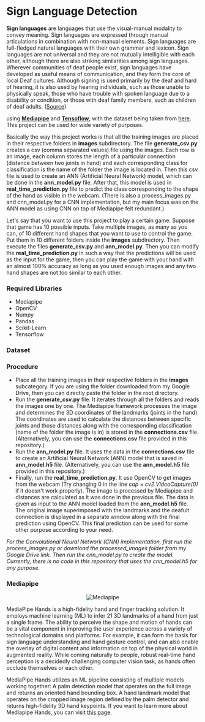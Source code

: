 # Sign Language Detection
**Sign languages**  are languages that use the visual-manual modality to convey meaning. Sign languages are expressed through manual articulations in combination with non-manual elements. Sign languages are full-fledged natural languages with their own grammar and lexicon. Sign languages are not universal and they are not mutually intelligible with each other, although there are also striking similarities among sign languages. Wherever communities of deaf people exist, sign languages have developed as useful means of communication, and they form the core of local Deaf cultures. Although signing is used primarily by the deaf and hard of hearing, it is also used by hearing individuals, such as those unable to physically speak, those who have trouble with spoken language due to a disability or condition, or those with deaf family members, such as children of deaf adults. ([Source](https://en.wikipedia.org/wiki/Sign_language))

 using **[Mediapipe](https://mediapipe.dev)** and **[Tensoflow](https://www.tensorflow.org/)**, with the dataset being taken from [here](https://drive.google.com/drive/folders/1wgXtF6QHKBuXRx3qxuf-o6aOmN87t8G-).  This project can be used for wide variety of purposes.

Basically the way this project works is that all the training images are placed in their respective folders in **images** subdirectory. The file **generate_csv.py** creates a csv (comma separated values) file using the images. Each row is an image, each column stores the length of a particular connection (distance between two joints in hand) and each corresponding class for classification is the name of the folder the image is located in. Then this csv file is used to create an ANN (Artificial Neural Network) model, which can be done in the **ann_model.py** file. After that, this model is used in **real_time_prediction.py** file to predict the class corresponding to the shape of the hand as visible in the webcam. (There is also a process_images.py and cnn_model.py for a CNN implementation, but my main focus was on the ANN model as using CNN on top of Mediapipe felt redundant.)

Let's say that you want to use this project to play a certain game. Suppose that game has 10 possible inputs. Take multiple images, as many as you can, of 10 different hand shapes that you want to use to control the game. Put them in 10 different folders inside the **images** subdirectory. Then execute the files **generate_csv.py** and **ann_model.py**. Then you can modify the **real_time_prediction.py** in such a way that the predictions will be used as the input for the game, then you can play the game with your hand with an almost 100% accuracy as long as you used enough images and any two hand shapes are not too similar to each other.

### Required Libraries
* Mediapipe
* OpenCV
* Numpy
* Pandas
* Scikit-Learn
* Tensorflow

### Dataset


### Procedure
* Place all the training images in their respective folders in the **images** subcategory. If you are using the folder downloaded from my Google Drive, then you can directly paste the folder in the root directory.
* Run the **generate_csv.py** file. It iterates through all the folders and reads the images one by one. The Mediapipe framework processes the image and determines the 3D coordinates of the landmarks (joints in the hand). The coordinates are used to calculate the distances between specific joints and those distances along with the corresponding classification (name of the folder the image is in) is stored in the **connections.csv** file. (Alternatively, you can use the **connections.csv** file provided in this repository.)
* Run the **ann_model.py** file. It uses the data in the **connections.csv** file to create an Artificial Neural Network (ANN) model that is saved in **ann_model.h5** file. (Alternatively, you can use the **ann_model.h5** file provided in this repository.)
* Finally, run the **real_time_prediction.py**. It use OpenCV to get images from the webcam (Try changing 0 in the line *cap = cv2.VideoCapture(0)* if it doesn't work properly). The image is processed by Mediapipe and distances are calculated as it was done in the previous file. The data is given as input to the ANN model loaded from the **ann_model.h5** file. The original image superimposed with the landmarks and the deafult connection is displayed in a separate window along with the final prediction using OpenCV. This final prediction can be used for some other purpose according to your need.

*For the Convolutional Neural Network (CNN) implementation, first run the process_images.py or download the processed_images folder from my Google Drive link. Then run the cnn_model.py to create the model. Currently, there is no code in this repository that uses the cnn_model.h5 for any purpose.*

### Mediapipe
<p align="center">
  <img src="https://google.github.io/mediapipe/images/mobile/hand_crops.png" alt="Mediapipe" />
</p>

MediaPipe Hands is a high-fidelity hand and finger tracking solution. It employs machine learning (ML) to infer 21 3D landmarks of a hand from just a single frame. The ability to perceive the shape and motion of hands can be a vital component in improving the user experience across a variety of technological domains and platforms. For example, it can form the basis for sign language understanding and hand gesture control, and can also enable the overlay of digital content and information on top of the physical world in augmented reality. While coming naturally to people, robust real-time hand perception is a decidedly challenging computer vision task, as hands often occlude themselves or each other.

MediaPipe Hands utilizes an ML pipeline consisting of multiple models working together: A palm detection model that operates on the full image and returns an oriented hand bounding box. A hand landmark model that operates on the cropped image region defined by the palm detector and returns high-fidelity 3D hand keypoints. If you want to learn more about Mediapipe Hands, you can visit [this page](https://google.github.io/mediapipe/solutions/hands).
